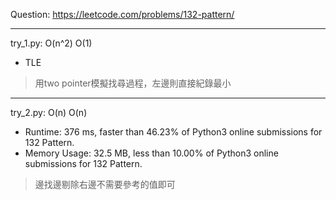 Question: https://leetcode.com/problems/132-pattern/

---

try_1.py: O(n^2) O(1)

* TLE

> 用two pointer模擬找尋過程，左邊則直接紀錄最小

---

try_2.py: O(n) O(n)

* Runtime: 376 ms, faster than 46.23% of Python3 online submissions for 132 Pattern.
* Memory Usage: 32.5 MB, less than 10.00% of Python3 online submissions for 132 Pattern.

> 邊找邊剔除右邊不需要參考的值即可
